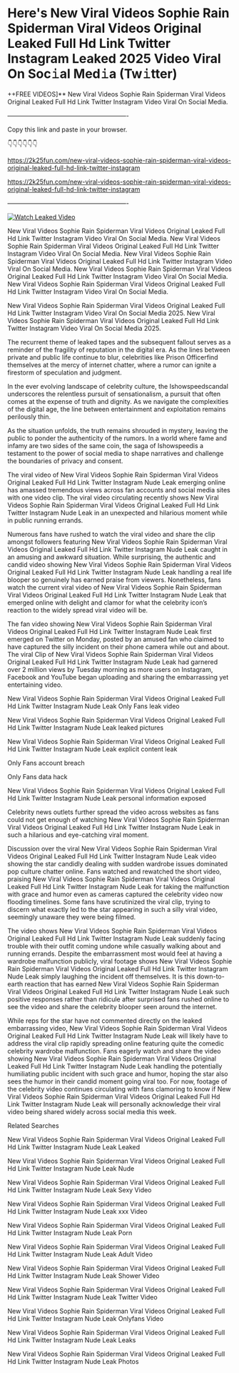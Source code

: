 # Here's New Viral Videos Sophie Rain Spiderman Viral Videos Original Leaked Full Hd Link Twitter Instagram Leaked 2025 Video Viral On Soc𝚒al Med𝚒a (Tw𝚒tter)

++FREE VIDEOS]** New Viral Videos Sophie Rain Spiderman Viral Videos Original Leaked Full Hd Link Twitter Instagram Video Viral On Social Media.

———————————————————-

Copy this link and paste in your browser.

👇👇👇👇👇👇

https://2k25fun.com/new-viral-videos-sophie-rain-spiderman-viral-videos-original-leaked-full-hd-link-twitter-instagram

https://2k25fun.com/new-viral-videos-sophie-rain-spiderman-viral-videos-original-leaked-full-hd-link-twitter-instagram

———————————————————-

[![Watch Leaked Video](https://miro.medium.com/v2/resize:fit:828/format:webp/1*cilzJN44JGOrTw9NJCrNHA.gif "Watch Leaked Video")](https://2k25fun.com/new-viral-videos-sophie-rain-spiderman-viral-videos-original-leaked-full-hd-link-twitter-instagram)

New Viral Videos Sophie Rain Spiderman Viral Videos Original Leaked Full Hd Link Twitter Instagram Video Viral On Social Media. New Viral Videos Sophie Rain Spiderman Viral Videos Original Leaked Full Hd Link Twitter Instagram Video Viral On Social Media. New Viral Videos Sophie Rain Spiderman Viral Videos Original Leaked Full Hd Link Twitter Instagram Video Viral On Social Media. New Viral Videos Sophie Rain Spiderman Viral Videos Original Leaked Full Hd Link Twitter Instagram Video Viral On Social Media. New Viral Videos Sophie Rain Spiderman Viral Videos Original Leaked Full Hd Link Twitter Instagram Video Viral On Social Media.

New Viral Videos Sophie Rain Spiderman Viral Videos Original Leaked Full Hd Link Twitter Instagram Video Viral On Social Media 2025. New Viral Videos Sophie Rain Spiderman Viral Videos Original Leaked Full Hd Link Twitter Instagram Video Viral On Social Media 2025.

The recurrent theme of leaked tapes and the subsequent fallout serves as a reminder of the fragility of reputation in the digital era. As the lines between private and public life continue to blur, celebrities like Prison Officerfind themselves at the mercy of internet chatter, where a rumor can ignite a firestorm of speculation and judgment.

In the ever evolving landscape of celebrity culture, the Ishowspeedscandal underscores the relentless pursuit of sensationalism, a pursuit that often comes at the expense of truth and dignity. As we navigate the complexities of the digital age, the line between entertainment and exploitation remains perilously thin.

As the situation unfolds, the truth remains shrouded in mystery, leaving the public to ponder the authenticity of the rumors. In a world where fame and infamy are two sides of the same coin, the saga of Ishowspeedis a testament to the power of social media to shape narratives and challenge the boundaries of privacy and consent.

The viral video of New Viral Videos Sophie Rain Spiderman Viral Videos Original Leaked Full Hd Link Twitter Instagram Nude Leak emerging online has amassed tremendous views across fan accounts and social media sites with one video clip. The viral video circulating recently shows New Viral Videos Sophie Rain Spiderman Viral Videos Original Leaked Full Hd Link Twitter Instagram Nude Leak in an unexpected and hilarious moment while in public running errands.

Numerous fans have rushed to watch the viral video and share the clip amongst followers featuring New Viral Videos Sophie Rain Spiderman Viral Videos Original Leaked Full Hd Link Twitter Instagram Nude Leak caught in an amusing and awkward situation. While surprising, the authentic and candid video showing New Viral Videos Sophie Rain Spiderman Viral Videos Original Leaked Full Hd Link Twitter Instagram Nude Leak handling a real life blooper so genuinely has earned praise from viewers. Nonetheless, fans watch the current viral video of New Viral Videos Sophie Rain Spiderman Viral Videos Original Leaked Full Hd Link Twitter Instagram Nude Leak that emerged online with delight and clamor for what the celebrity icon’s reaction to the widely spread viral video will be.

The fan video showing New Viral Videos Sophie Rain Spiderman Viral Videos Original Leaked Full Hd Link Twitter Instagram Nude Leak first emerged on Twitter on Monday, posted by an amused fan who claimed to have captured the silly incident on their phone camera while out and about. The viral Clip of New Viral Videos Sophie Rain Spiderman Viral Videos Original Leaked Full Hd Link Twitter Instagram Nude Leak had garnered over 2 million views by Tuesday morning as more users on Instagram, Facebook and YouTube began uploading and sharing the embarrassing yet entertaining video.

New Viral Videos Sophie Rain Spiderman Viral Videos Original Leaked Full Hd Link Twitter Instagram Nude Leak Only Fans leak video

New Viral Videos Sophie Rain Spiderman Viral Videos Original Leaked Full Hd Link Twitter Instagram Nude Leak leaked pictures

New Viral Videos Sophie Rain Spiderman Viral Videos Original Leaked Full Hd Link Twitter Instagram Nude Leak explicit content leak

Only Fans account breach

Only Fans data hack

New Viral Videos Sophie Rain Spiderman Viral Videos Original Leaked Full Hd Link Twitter Instagram Nude Leak personal information exposed

Celebrity news outlets further spread the video across websites as fans could not get enough of watching New Viral Videos Sophie Rain Spiderman Viral Videos Original Leaked Full Hd Link Twitter Instagram Nude Leak in such a hilarious and eye-catching viral moment.

Discussion over the viral New Viral Videos Sophie Rain Spiderman Viral Videos Original Leaked Full Hd Link Twitter Instagram Nude Leak video showing the star candidly dealing with sudden wardrobe issues dominated pop culture chatter online. Fans watched and rewatched the short video, praising New Viral Videos Sophie Rain Spiderman Viral Videos Original Leaked Full Hd Link Twitter Instagram Nude Leak for taking the malfunction with grace and humor even as cameras captured the celebrity video now flooding timelines. Some fans have scrutinized the viral clip, trying to discern what exactly led to the star appearing in such a silly viral video, seemingly unaware they were being filmed.

The video shows New Viral Videos Sophie Rain Spiderman Viral Videos Original Leaked Full Hd Link Twitter Instagram Nude Leak suddenly facing trouble with their outfit coming undone while casually walking about and running errands. Despite the embarrassment most would feel at having a wardrobe malfunction publicly, viral footage shows New Viral Videos Sophie Rain Spiderman Viral Videos Original Leaked Full Hd Link Twitter Instagram Nude Leak simply laughing the incident off themselves. It is this down-to-earth reaction that has earned New Viral Videos Sophie Rain Spiderman Viral Videos Original Leaked Full Hd Link Twitter Instagram Nude Leak such positive responses rather than ridicule after surprised fans rushed online to see the video and share the celebrity blooper seen around the internet.

While reps for the star have not commented directly on the leaked embarrassing video, New Viral Videos Sophie Rain Spiderman Viral Videos Original Leaked Full Hd Link Twitter Instagram Nude Leak will likely have to address the viral clip rapidly spreading online featuring quite the comedic celebrity wardrobe malfunction. Fans eagerly watch and share the video showing New Viral Videos Sophie Rain Spiderman Viral Videos Original Leaked Full Hd Link Twitter Instagram Nude Leak handling the potentially humiliating public incident with such grace and humor, hoping the star also sees the humor in their candid moment going viral too. For now, footage of the celebrity video continues circulating with fans clamoring to know if New Viral Videos Sophie Rain Spiderman Viral Videos Original Leaked Full Hd Link Twitter Instagram Nude Leak will personally acknowledge their viral video being shared widely across social media this week.

Related Searches

New Viral Videos Sophie Rain Spiderman Viral Videos Original Leaked Full Hd Link Twitter Instagram Nude Leak Leaked

New Viral Videos Sophie Rain Spiderman Viral Videos Original Leaked Full Hd Link Twitter Instagram Nude Leak Nude

New Viral Videos Sophie Rain Spiderman Viral Videos Original Leaked Full Hd Link Twitter Instagram Nude Leak Sexy Video

New Viral Videos Sophie Rain Spiderman Viral Videos Original Leaked Full Hd Link Twitter Instagram Nude Leak xxx Video

New Viral Videos Sophie Rain Spiderman Viral Videos Original Leaked Full Hd Link Twitter Instagram Nude Leak Porn

New Viral Videos Sophie Rain Spiderman Viral Videos Original Leaked Full Hd Link Twitter Instagram Nude Leak Adult Video

New Viral Videos Sophie Rain Spiderman Viral Videos Original Leaked Full Hd Link Twitter Instagram Nude Leak Shower Video

New Viral Videos Sophie Rain Spiderman Viral Videos Original Leaked Full Hd Link Twitter Instagram Nude Leak Twitter Video

New Viral Videos Sophie Rain Spiderman Viral Videos Original Leaked Full Hd Link Twitter Instagram Nude Leak Onlyfans Video

New Viral Videos Sophie Rain Spiderman Viral Videos Original Leaked Full Hd Link Twitter Instagram Nude Leak Leaks

New Viral Videos Sophie Rain Spiderman Viral Videos Original Leaked Full Hd Link Twitter Instagram Nude Leak Photos